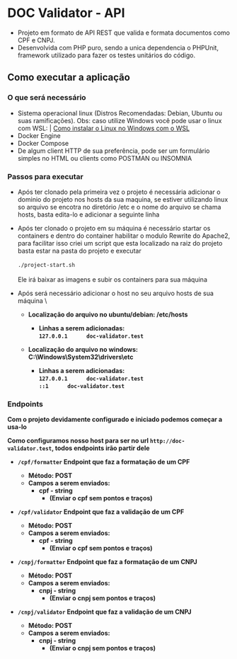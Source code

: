 # DOC Validator - API
 - Projeto em formato de API REST que valida e formata documentos como CPF e CNPJ.
 - Desenvolvida com PHP puro, sendo a unica dependencia o PHPUnit, framework utilizado para fazer os testes unitários do código.
 
## Como executar a aplicação
### O que será necessário
  - Sistema operacional linux (Distros Recomendadas: Debian, Ubuntu ou suas ramificações). Obs: caso utilize Windows você pode usar o linux com WSL: |
  <a href="https://learn.microsoft.com/pt-br/windows/wsl/install"> Como instalar o Linux no Windows com o WSL <a>  
  - Docker Engine
  - Docker Compose
  - De algum client HTTP de sua preferência, pode ser um formulário simples no HTML ou clients como POSTMAN ou INSOMNIA
  
### Passos para executar
  - Após ter clonado pela primeira vez o projeto é necessária adicionar o dominio do projeto nos hosts da sua maquina, se estiver utilizando linux so arquivo se encotra no diretório /etc e o nome do arquivo se chama hosts, basta edita-lo e adicionar a seguinte linha 
  - Após ter clonado o projeto em su máquina é necessário startar os containers e dentro do container habilitar o modulo Rewrite do Apache2, para facilitar isso criei um script que esta localizado na raiz do projeto basta estar na pasta do projeto e executar 
\
\
  `./project-start.sh` 
\
\
 Ele irá baixar as imagens e subir os containers para sua máquina
 
 - Após será necessário adicionar o host no seu arquivo hosts de sua máquina
 \
   - <b>Localização do arquivo no ubuntu/debian:<b/> /etc/hosts
     - Linhas a serem adicionadas: 
     \
     `127.0.0.1      doc-validator.test` 

   - Localização do arquivo no windows: C:\Windows\System32\drivers\etc
     - Linhas a serem adicionadas: 
     \
     `127.0.0.1      doc-validator.test`
     \
     `::1      doc-validator.test`

 
 ### Endpoints
 
 Com o projeto devidamente configurado e iniciado podemos começar a usa-lo
 
 Como configuramos nosso host para ser no url `http://doc-validator.test`, todos endpoints irão partir dele 
 
 - `/cpf/formatter` Endpoint que faz a formatação de um CPF
   - Método: POST
   - Campos a serem enviados:
     - cpf - string 
       - (Enviar o cpf sem pontos e traços)
       
 - `/cpf/validator` Endpoint que faz a validação de um CPF
   - Método: POST
   - Campos a serem enviados:
     - cpf - string 
       - (Enviar o cpf sem pontos e traços)
       
  - `/cnpj/formatter` Endpoint que faz a formatação de um CNPJ
    - Método: POST
    - Campos a serem enviados:
      - cnpj - string 
        - (Enviar o cnpj sem pontos e traços)
       
 - `/cnpj/validator` Endpoint que faz a validação de um CNPJ
    - Método: POST
    - Campos a serem enviados:
      - cnpj - string 
        - (Enviar o cnpj sem pontos e traços)
 
